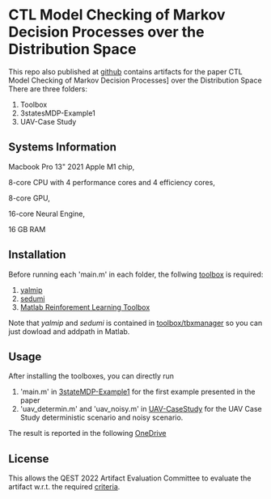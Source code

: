 # CTL Model Checking of Markov Decision Processes over the Distribution Space

This repo also published at [github](https://github.com/anducnguyen/mdp_CTL_BR/tree/main) contains artifacts for the paper CTL Model Checking of Markov Decision Processes] over the Distribution Space
There are three folders:

1. Toolbox
1. 3statesMDP-Example1
2. UAV-Case Study

## Systems Information

Macbook Pro 13" 2021 Apple M1 chip,

8-core CPU with 4 performance cores and 4 efficiency cores,

8-core GPU,

16-core Neural Engine,

16 GB RAM

## Installation

Before running each 'main.m' in each folder, the follwing [toolbox](https://github.com/anducnguyen/mdp_CTL_BR/tree/main/toolbox) is required:

1. [yalmip](https://yalmip.github.io/tutorial/installation/)
2. [sedumi](https://sedumi.ie.lehigh.edu/?page_id=58)
3. [Matlab Reinforement Learning Toolbox](https://www.mathworks.com/products/reinforcement-learning.html)

Note that *yalmip* and *sedumi* is contained in [toolbox/tbxmanager](https://github.com/anducnguyen/mdp_CTL_BR/tree/main/toolbox/tbxmanager/toolboxes) so you can just dowload and addpath in Matlab. 

<!-- For *mosek* you will need license file 'mosek.lic', a free version can be obtained with studentship. -->

## Usage

After installing the toolboxes, you can directly run 
1. 'main.m' in [3stateMDP-Example1](https://github.com/anducnguyen/mdp_CTL_BR/tree/main/3statesMDP-Example%201) for the first example presented in the paper
2. 'uav_determin.m' and 'uav_noisy.m' in [UAV-CaseStudy](https://github.com/anducnguyen/mdp_CTL_BR/tree/main/UAV-Case%20Study) for the UAV Case Study deterministic scenario and noisy scenario.

The result is reported in the following [OneDrive](https://unioxfordnexus-my.sharepoint.com/:f:/r/personal/lina3904_ox_ac_uk/Documents/UAV%20Case%20Study%20Results?csf=1&web=1&e=H16KpD)


## License
This allows the QEST 2022 Artifact Evaluation Committee to evaluate the artifact w.r.t. the required [criteria](https://www.qest.org/qest2022/artifacts.html#artifact-guidelines).
